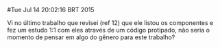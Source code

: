 #Tue Jul 14 20:02:16 BRT 2015

Vi no último trabalho que revisei (ref 12) que ele listou os componentes e fez um estudo 1:1 com eles através de um código protipado, não seria o momento de pensar em algo do gênero para este trabalho?
